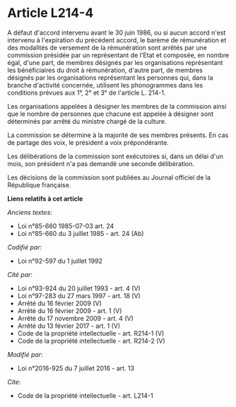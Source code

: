 # Article L214-4

A défaut d'accord intervenu avant le 30 juin 1986, ou si aucun accord n'est intervenu à l'expiration du précédent accord, le
barème de rémunération et des modalités de versement de la rémunération sont arrêtés par une commission présidée par un
représentant de l'Etat et composée, en nombre égal, d'une part, de membres désignés par les organisations représentant les
bénéficiaires du droit à rémunération, d'autre part, de membres désignés par les organisations représentant les personnes
qui, dans la branche d'activité concernée, utilisent les phonogrammes dans les conditions prévues aux 1°, 2° et 3° de
l'article L. 214-1. 

Les organisations appelées à désigner les membres de la commission ainsi que le nombre de personnes que chacune est appelée à
désigner sont déterminés par arrêté du ministre chargé de la culture. 

La commission se détermine à la majorité de ses membres présents. En cas de partage des voix, le président a voix
prépondérante. 

Les délibérations de la commission sont exécutoires si, dans un délai d'un mois, son président n'a pas demandé une seconde
délibération. 

Les décisions de la commission sont publiées au Journal officiel de la République française.

**Liens relatifs à cet article**

_Anciens textes_:

  - Loi n°85-660 1985-07-03 art. 24
  - Loi n°85-660 du 3 juillet 1985 - art. 24 (Ab)

_Codifié par_:

  - Loi n°92-597 du 1 juillet 1992

_Cité par_:

  - Loi n°93-924 du 20 juillet 1993 - art. 4 (V)
  - Loi n°97-283 du 27 mars 1997 - art. 18 (V)
  - Arrêté du 16 février 2009 (V)
  - Arrêté du 16 février 2009 - art. 1 (V)
  - Arrêté du 17 novembre 2009 - art. 4 (V)
  - Arrêté du 13 février 2017 - art. 1 (V)
  - Code de la propriété intellectuelle - art. R214-1 (V)
  - Code de la propriété intellectuelle - art. R214-2 (V)

_Modifié par_:

  - Loi n°2016-925 du 7 juillet 2016 - art. 13

_Cite_:

  - Code de la propriété intellectuelle - art. L214-1
